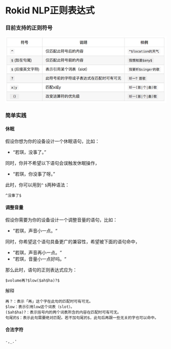 # Rokid NLP正则表达式

### 目前支持的正则符号

![](images/14949268746999.jpg)


### 简单实践
#### 休眠
假设你想为你的设备设计一个休眠语句，比如：

- “若琪，没事了。”

同时，你并不希望以下语句会误触发休眠操作，

- “若琪，你没事了呀。”

此时，你可以用到`^` `$`两种语法：

```text
^没事了$
```

#### 调整音量
假设你需要为你的设备设计一个调整音量的语句，比如：

- ”若琪，声音小一点。“

同时，你希望这个语句具备更广的兼容性，希望被下面的语句命中，

- ”若琪，声音再小一点。“
- ”若琪，音量小一点好吗。“

那么此时，语句的正则表达式应为：

```text
$volume再?$low($ah$ha)?$ 
```

解释

```text
再？：表示「再」这个字在此句的匹配时可有可无。
$low：表示引用low这个词表（slot）。
($ah$ha)?：表示括号内的两个词表所含的内容在匹配时可有可无。
句尾的$：表示此句需要绝对匹配。若不加句尾的$，此句后再跟一些无关的字也可以命中。
```

#### 合法字符
```
-,_.'
```

